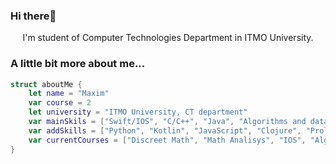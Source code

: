 ### Hi there👋

<p align='center'>I'm student of Computer Technologies Department in ITMO University.</p>


### A little bit more about me...  

```swift
struct aboutMe {
    let name = "Maxim"
    var course = 2
    let university = "ITMO University, CT department"
    var mainSkils = ["Swift/IOS", "C/C++", "Java", "Algorithms and data structures", "Discreet Math", "Linear Algebra", "Math Analisys"]
    var addSkills = ["Python", "Kotlin", "JavaScript", "Clojure", "Prolog", "SQL" , "OS", "Computer Architecture", "Paradigms of programminng", "OOP"]
    var currentCourses = ["Discreet Math", "Math Analisys", "IOS", "Algorithms and data structures", "OS", "Differential equations"]
}
```

